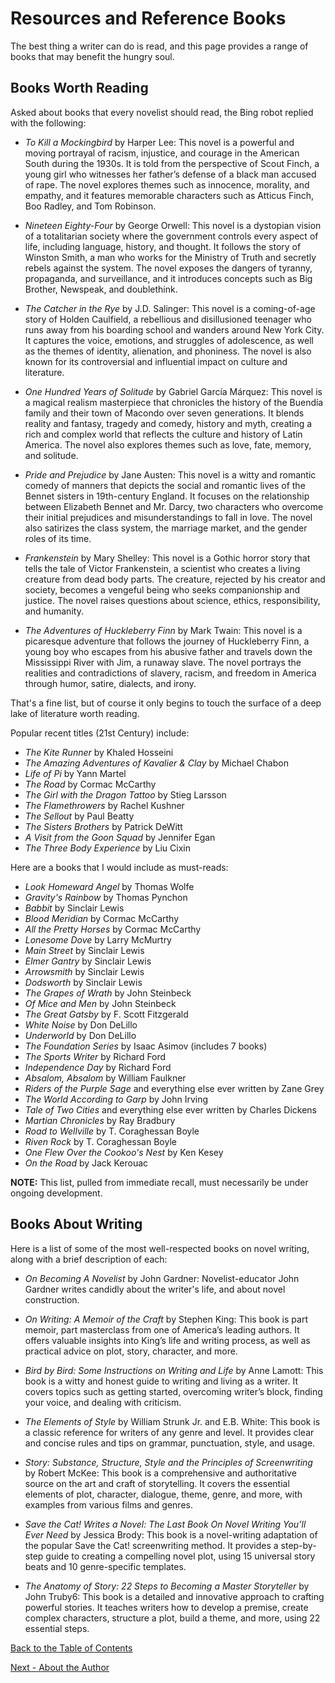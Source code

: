 # Resources and Reference Books

The best thing a writer can do is read, and this page provides a range of books that may benefit the hungry soul.

## Books Worth Reading

Asked about books that every novelist should read, the Bing robot replied with the following:

* *To Kill a Mockingbird* by Harper Lee: This novel is a powerful and moving portrayal of racism, injustice, and courage in the American South during the 1930s. It is told from the perspective of Scout Finch, a young girl who witnesses her father’s defense of a black man accused of rape. The novel explores themes such as innocence, morality, and empathy, and it features memorable characters such as Atticus Finch, Boo Radley, and Tom Robinson.

* *Nineteen Eighty-Four* by George Orwell: This novel is a dystopian vision of a totalitarian society where the government controls every aspect of life, including language, history, and thought. It follows the story of Winston Smith, a man who works for the Ministry of Truth and secretly rebels against the system. The novel exposes the dangers of tyranny, propaganda, and surveillance, and it introduces concepts such as Big Brother, Newspeak, and doublethink.

* *The Catcher in the Rye* by J.D. Salinger: This novel is a coming-of-age story of Holden Caulfield, a rebellious and disillusioned teenager who runs away from his boarding school and wanders around New York City. It captures the voice, emotions, and struggles of adolescence, as well as the themes of identity, alienation, and phoniness. The novel is also known for its controversial and influential impact on culture and literature.

* *One Hundred Years of Solitude* by Gabriel García Márquez: This novel is a magical realism masterpiece that chronicles the history of the Buendía family and their town of Macondo over seven generations. It blends reality and fantasy, tragedy and comedy, history and myth, creating a rich and complex world that reflects the culture and history of Latin America. The novel also explores themes such as love, fate, memory, and solitude.

* *Pride and Prejudice* by Jane Austen: This novel is a witty and romantic comedy of manners that depicts the social and romantic lives of the Bennet sisters in 19th-century England. It focuses on the relationship between Elizabeth Bennet and Mr. Darcy, two characters who overcome their initial prejudices and misunderstandings to fall in love. The novel also satirizes the class system, the marriage market, and the gender roles of its time.

* *Frankenstein* by Mary Shelley: This novel is a Gothic horror story that tells the tale of Victor Frankenstein, a scientist who creates a living creature from dead body parts. The creature, rejected by his creator and society, becomes a vengeful being who seeks companionship and justice. The novel raises questions about science, ethics, responsibility, and humanity.

* *The Adventures of Huckleberry Finn* by Mark Twain: This novel is a picaresque adventure that follows the journey of Huckleberry Finn, a young boy who escapes from his abusive father and travels down the Mississippi River with Jim, a runaway slave. The novel portrays the realities and contradictions of slavery, racism, and freedom in America through humor, satire, dialects, and irony.

That's a fine list, but of course it only begins to touch the surface of a deep lake of literature worth reading.

Popular recent titles (21st Century) include:

* *The Kite Runner* by Khaled Hosseini
* *The Amazing Adventures of Kavalier & Clay* by Michael Chabon
* *Life of Pi* by Yann Martel
* *The Road* by Cormac McCarthy
* *The Girl with the Dragon Tattoo* by Stieg Larsson
* *The Flamethrowers* by Rachel Kushner
* *The Sellout* by Paul Beatty
* *The Sisters Brothers* by Patrick DeWitt
* *A Visit from the Goon Squad* by Jennifer Egan
* *The Three Body Experience* by Liu Cixin


Here are a books that I would include as must-reads:

* *Look Homeward Angel* by Thomas Wolfe
* *Gravity's Rainbow* by Thomas Pynchon
* *Babbit* by Sinclair Lewis
* *Blood Meridian* by Cormac McCarthy
* *All the Pretty Horses* by Cormac McCarthy
* *Lonesome Dove* by Larry McMurtry
* *Main Street* by Sinclair Lewis
* *Elmer Gantry* by Sinclair Lewis
* *Arrowsmith* by Sinclair Lewis
* *Dodsworth* by Sinclair Lewis
* *The Grapes of Wrath* by John Steinbeck
* *Of Mice and Men* by John Steinbeck
* *The Great Gatsby* by F. Scott Fitzgerald
* *White Noise* by Don DeLillo
* *Underworld* by Don DeLillo
* *The Foundation Series* by Isaac Asimov (includes 7 books)
* *The Sports Writer* by Richard Ford
* *Independence Day* by Richard Ford
* *Absalom, Absalom* by William Faulkner
* *Riders of the Purple Sage* and everything else ever written by Zane Grey
* *The World According to Garp* by John Irving
* *Tale of Two Cities* and everything else ever written by Charles Dickens 
* *Martian Chronicles* by Ray Bradbury
* *Road to Wellville* by T. Coraghessan Boyle
* *Riven Rock* by T. Coraghessan Boyle
* *One Flew Over the Cookoo's Nest* by Ken Kesey
* *On the Road* by Jack Kerouac


**NOTE:** This list, pulled from immediate recall, must necessarily be under ongoing development.


## Books About Writing

Here is a list of some of the most well-respected books on novel writing, along with a brief description of each:

* *On Becoming A Novelist* by John Gardner: Novelist-educator John Gardner writes candidly about the writer's life, and about novel construction.

* *On Writing: A Memoir of the Craft* by Stephen King: This book is part memoir, part masterclass from one of America’s leading authors. It offers valuable insights into King’s life and writing process, as well as practical advice on plot, story, character, and more.

* *Bird by Bird: Some Instructions on Writing and Life* by Anne Lamott: This book is a witty and honest guide to writing and living as a writer. It covers topics such as getting started, overcoming writer’s block, finding your voice, and dealing with criticism.

* *The Elements of Style* by William Strunk Jr. and E.B. White: This book is a classic reference for writers of any genre and level. It provides clear and concise rules and tips on grammar, punctuation, style, and usage.

* *Story: Substance, Structure, Style and the Principles of Screenwriting* by Robert McKee: This book is a comprehensive and authoritative source on the art and craft of storytelling. It covers the essential elements of plot, character, dialogue, theme, genre, and more, with examples from various films and genres.

* *Save the Cat! Writes a Novel: The Last Book On Novel Writing You’ll Ever Need* by Jessica Brody: This book is a novel-writing adaptation of the popular Save the Cat! screenwriting method. It provides a step-by-step guide to creating a compelling novel plot, using 15 universal story beats and 10 genre-specific templates.

* *The Anatomy of Story: 22 Steps to Becoming a Master Storyteller* by John Truby6: This book is a detailed and innovative approach to crafting powerful stories. It teaches writers how to develop a premise, create complex characters, structure a plot, build a theme, and more, using 22 essential steps.


[Back to the Table of Contents](/../../index.md)

[Next - About the Author](/AbouttheAuthor.md)
